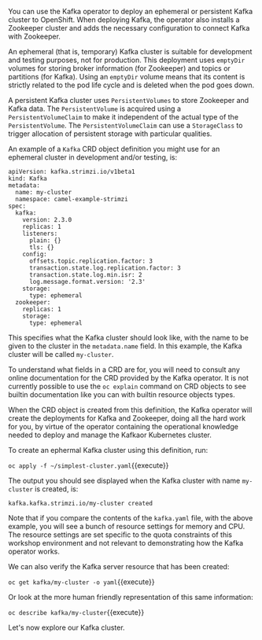 You can use the Kafka operator to deploy an ephemeral or persistent Kafka cluster to OpenShift. When deploying Kafka, the operator also installs a Zookeeper cluster and adds the necessary configuration to connect Kafka with Zookeeper.

An ephemeral (that is, temporary) Kafka cluster is suitable for development and testing purposes, not for production. This deployment uses `emptyDir` volumes for storing broker information (for Zookeeper) and topics or partitions (for Kafka). Using an `emptyDir` volume means that its content is strictly related to the pod life cycle and is deleted when the pod goes down.

A persistent Kafka cluster uses `PersistentVolumes` to store Zookeeper and Kafka data. The `PersistentVolume` is acquired using a `PersistentVolumeClaim` to make it independent of the actual type of the `PersistentVolume`. The `PersistentVolumeClaim` can use a `StorageClass` to trigger allocation of persistent storage with particular qualities.

An example of a `Kafka` CRD object definition you might use for an ephemeral cluster in development and/or testing, is:

```
apiVersion: kafka.strimzi.io/v1beta1
kind: Kafka
metadata:
  name: my-cluster
  namespace: camel-example-strimzi
spec:
  kafka:
    version: 2.3.0
    replicas: 1
    listeners:
      plain: {}
      tls: {}
    config:
      offsets.topic.replication.factor: 3
      transaction.state.log.replication.factor: 3
      transaction.state.log.min.isr: 2
      log.message.format.version: '2.3'
    storage:
      type: ephemeral
  zookeeper:
    replicas: 1
    storage:
      type: ephemeral
```

This specifies what the Kafka cluster should look like, with the name to be given to the cluster in the `metadata.name` field. In this example, the Kafka cluster will be called `my-cluster`.

To understand what fields in a CRD are for, you will need to consult any online documentation for the CRD provided by the Kafka operator. It is not currently possible to use the `oc explain` command on CRD objects to see builtin documentation like you can with builtin resource objects types.

When the CRD object is created from this definition, the Kafka operator will create the deployments for Kafka and Zookeeper, doing all the hard work for you, by virtue of the operator containing the operational knowledge needed to deploy and manage the Kafkaor Kubernetes cluster.

To create an ephermal Kafka cluster using this definition, run:

`oc apply -f ~/simplest-cluster.yaml`{{execute}}

The output you should see displayed when the Kafka cluster with name `my-cluster` is created, is:

`kafka.kafka.strimzi.io/my-cluster created`

Note that if you compare the contents of the `kafka.yaml` file, with the above example, you will see a bunch of resource settings for memory and CPU. The resource settings are set specific to the quota constraints of this workshop environment and not relevant to demonstrating how the Kafka operator works.

We can also verify the Kafka server resource that has been created:

`oc get kafka/my-cluster -o yaml`{{execute}}

Or look at the more human friendly representation of this same information:

`oc describe kafka/my-cluster`{{execute}}

Let's now explore our Kafka cluster.

<!--stackedit_data:
eyJoaXN0b3J5IjpbNzkzMTQ5MTc4LDEzODMwMTc1OTAsLTM1NT
E5OTA2NSwtMTEwNDM5OTUxNSwtMTA4ODk4NzQyMV19
-->
